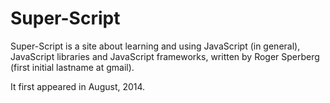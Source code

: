 # Super-Script

Super-Script is a site about learning and using JavaScript (in general), JavaScript libraries and JavaScript frameworks, written by Roger Sperberg (first initial lastname at gmail).

It first appeared in August, 2014.

